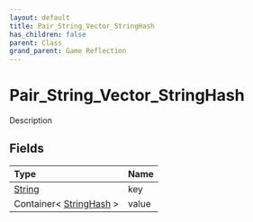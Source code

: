 ```yaml
---
layout: default
title: Pair_String_Vector_StringHash
has_children: false
parent: Class
grand_parent: Game Reflection
---
```

# Pair_String_Vector_StringHash
Description 

## Fields

| Type | Name |
|:----------|:--------------|
| [String](/riftbreaker-wiki/docs/game-reflection/components/string/) | key |
| Container< [StringHash](/riftbreaker-wiki/docs/game-reflection/classes/string_hash/) > | value |

